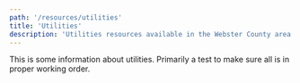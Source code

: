 ```yaml
---
path: '/resources/utilities'
title: 'Utilities'
description: 'Utilities resources available in the Webster County area'
---
```


This is some information about utilities. Primarily a test to make sure all is in proper working order.